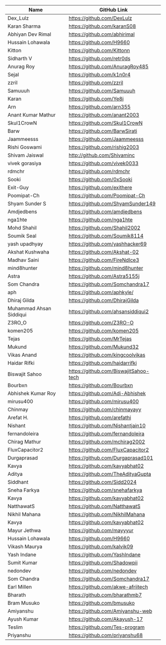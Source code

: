 | Name                    | GitHub Link                           |
| ----------------------- | ------------------------------------- |
| Dex_Lulz                | https://github.com/DexLulz            |
| Karan Sharma            | https://github.com/karanS08           |
| Abhiyan Dev Rimal       | https://github.com/abhirimal          |
| Hussain Lohawala        | https://github.com/H9660              |
| Kitton                  | https://github.com/Kittonn            |
| Sidharth V              | https://github.com/retr0ds            |
| Anurag Roy              | https://github.com/AnuragRoy485       |
| Sejal                   | https://github.com/k1n0r4             |
| zzril                   | https://github.com/zzril              |
| Samuuuh                 | https://github.com/Samuuuh            |
| Karan                   | https://github.com/Ye8i               |
| Arn                     | https://github.com/arn355             |
| Anant Kumar Mathur      | https://github.com/anant2003          |
| Skul1CrowN              | https://github.com/Skul1CrowN         |
| Barw                    | https://github.com/BarwSirati         |
| Jaammeesss              | https://github.com/Jaammeesss         |
| Rishi Goswami           | https://github.com/rishig2003         |
| Shivam Jaiswal          | http://github.com/Shivaminc           |
| vivek gorasiya          | https://github.com/vivek0033          |
| rdmchr                  | https://github.com/rdmchr             |
| Sooki                   | https://github.com/0xSooki            |
| Exit-Guy                | https://github.com/exithere           |
| Poomipat-Ch             | https://github.com/Poomipat-Ch        |
| Shyam Sunder S          | https://github.com/ShyamSunder149     |
| Amdjedbens              | https://github.com/amdjedbens         |
| nga1hte                 | https://github.com/nga1hte            |
| Mohd Shahil             | https://github.com/Shahil2002         |
| Soumik Seal             | https://github.com/Soumik8114         |
| yash upadhyay           | https://github.com/yashhacker69       |
| Akshat Kushwaha         | https://github.com/Akshat-02          |
| Madhav Saini            | https://github.com/FireNdIce3         |
| mind8hunter             | https://github.com/mind8hunter        |
| Astra                   | https://github.com/Astra5155j         |
| Som Chandra             | https://github.com/Somchandra17       |
| aph                     | https://github.com/aphkyle/           |
| Dhiraj Gilda            | https://github.com/DhirajGilda        |
| Muhammad Ahsan Siddiqui | https://github.com/ahsansiddiqui2     |
| Z3RO_O                  | https://github.com/Z3RO-O             |
| komen205                | https://github.com/komen205           |
| Tejas                   | https://github.com/MrTejas            |
| Mukund                  | https://github.com/Mukund32           |
| Vikas Anand             | https://github.com/kingcoolvikas      |
| Haidar Rifki            | https://github.com/haidarrifki        |
| Biswajit Sahoo          | https://github.com/BiswajitSahoo-tech |
| Bourbxn                 | https://github.com/Bourbxn            |
| Abhishek Kumar Roy      | https://github.com/Adi-Abhishek       |
| mirusu400               | https://github.com/mirusu400          |
| Chinmay                 | https://github.com/chinmayayy         |
| Arefat H.               | https://github.com/arefathi           |
| Nishant                 | https://github.com/Nishantjain10      |
| fernandoleira           | https://github.com/fernandoleira      |
| Chirag Mathur           | https://github.com/mchirag2002        |
| FluxCapacitor2          | https://github.com/FluxCapacitor2     |
| Durgaprasad             | https://github.com/Durgaprasad101     |
| Kavya                   | https://github.com/kavyabhat02        | 
| Aditya                  | https://github.com/TheAdityaGupta     |
| Siddhant                | https://github.com/Sidd2024           |
| Sneha Farkya | https://github.com/snehafarkya |
| Kavya | https://github.com/kavyabhat02 | 
| NatthawatS | https://github.com/NatthawatS | 
| Nikhil Mahana | https://github.com/NikhilMahana |
| Kavya | https://github.com/kavyabhat02 |
| Mayur Jethwa | https://github.com/mayyyur |
| Hussain Lohawala   | https://github.com/H9660|
| Vikash Maurya | https://github.com/kalvik09 |
| Yash Indane | https://github.com/YashIndane |
| Sumit Kumar | https://github.com/Shadowpii |
| nedondev   | https://github.com/nedondev |
| Som Chandra | https://github.com/Somchandra17 |
| Earl Millen | https://github.com/akwe-afriitech |
| Bharath | https://github.com/bharathmb7 |
| Bram Musuko | https://github.com/bmusuko |
| Amiyanshu | https://github.com/Amiyanshu-web |
| Ayush Kumar | https://github.com/Akayush-17 |
| Teslim | https://github.com/Tes-program |
| Priyanshu | https://github.com/priyanshu68 |

